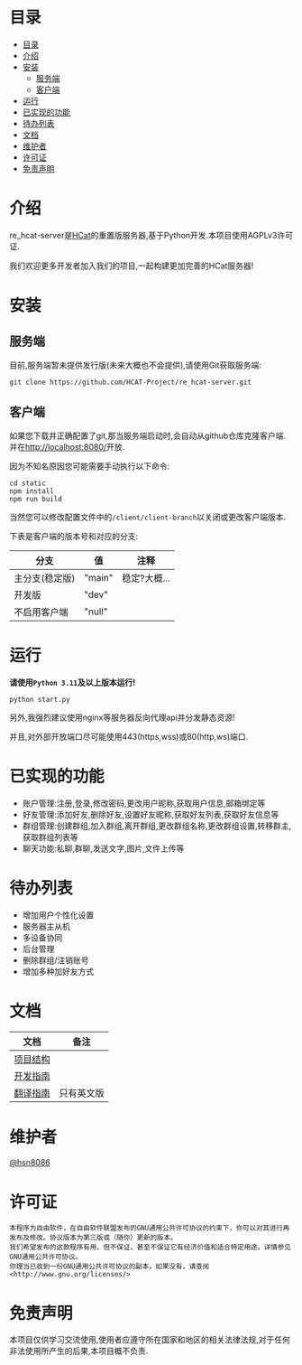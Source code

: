 # 目录

<!-- TOC -->

* [目录](#目录)
* [介绍](#介绍)
* [安装](#安装)
    * [服务端](#服务端)
    * [客户端](#客户端)
* [运行](#运行)
* [已实现的功能](#已实现的功能)
* [待办列表](#待办列表)
* [文档](#文档)
* [维护者](#维护者)
* [许可证](#许可证)
* [免责声明](#免责声明)

<!-- TOC -->

# 介绍

re_hcat-server是[HCat](https://hcat.online)的重置版服务器,基于Python开发.本项目使用AGPLv3许可证.

我们欢迎更多开发者加入我们的项目,一起构建更加完善的HCat服务器!

# 安装

## 服务端

目前,服务端暂未提供发行版(未来大概也不会提供),请使用Git获取服务端:

```shell
git clone https://github.com/HCAT-Project/re_hcat-server.git
```

## 客户端

如果您下载并正确配置了git,那当服务端启动时,会自动从github仓库克隆客户端.
并在[http://localhost:8080/](http://localhost:8080/)开放.

因为不知名原因您可能需要手动执行以下命令:

```shell
cd static
npm install
npm run build
```

当然您可以修改配置文件中的`/client/client-branch`以关闭或更改客户端版本.

下表是客户端的版本号和对应的分支:

| 分支       | 值      | 注释       |
|----------|--------|----------|
| 主分支(稳定版) | "main" | 稳定?大概... |
| 开发版      | "dev"  |          |
| 不启用客户端   | "null" |          |

# 运行

**请使用`Python 3.11`及以上版本运行!**

```shell
python start.py
```

另外,我强烈建议使用nginx等服务器反向代理api并分发静态资源!

并且,对外部开放端口尽可能使用443(https,wss)或80(http,ws)端口.

# 已实现的功能

- 账户管理:注册,登录,修改密码,更改用户昵称,获取用户信息,邮箱绑定等
- 好友管理:添加好友,删除好友,设置好友昵称,获取好友列表,获取好友信息等
- 群组管理:创建群组,加入群组,离开群组,更改群组名称,更改群组设置,转移群主,获取群组列表等
- 聊天功能:私聊,群聊,发送文字,图片,文件上传等

# 待办列表

- 增加用户个性化设置
- 服务器主从机
- 多设备协同
- 后台管理
- 删除群组/注销账号
- 增加多种加好友方式

# 文档

| 文档                                             | 备注    |
|------------------------------------------------|-------|
| [项目结构](doc/project-structure_zh-cmn-CN.md)     |       |
| [开发指南](doc/dev-guide_zh-cmn-CN.md)             |       |
| [翻译指南](doc/how-to-translate-the-hcat_en-US.md) | 只有英文版 |

# 维护者

[@hsn8086](https://github.com/hsn8086)

# 许可证

```
本程序为自由软件，在自由软件联盟发布的GNU通用公共许可协议的约束下，你可以对其进行再发布及修改。协议版本为第三版或（随你）更新的版本。
我们希望发布的这款程序有用，但不保证，甚至不保证它有经济价值和适合特定用途。详情参见GNU通用公共许可协议。
你理当已收到一份GNU通用公共许可协议的副本，如果没有，请查阅<http://www.gnu.org/licenses/>
```

# 免责声明

本项目仅供学习交流使用,使用者应遵守所在国家和地区的相关法律法规,对于任何非法使用所产生的后果,本项目概不负责.

